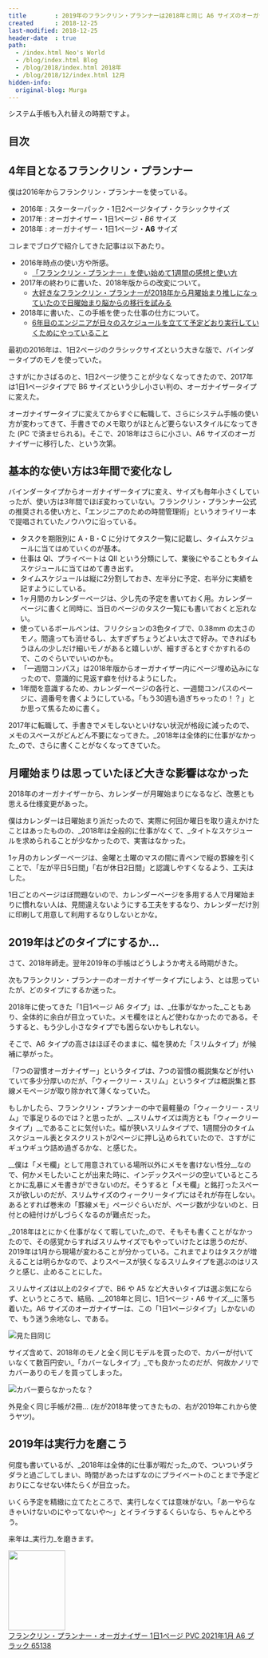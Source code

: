 ```yaml
---
title        : 2019年のフランクリン・プランナーは2018年と同じ A6 サイズのオーガナイザーにした
created      : 2018-12-25
last-modified: 2018-12-25
header-date  : true
path:
  - /index.html Neo's World
  - /blog/index.html Blog
  - /blog/2018/index.html 2018年
  - /blog/2018/12/index.html 12月
hidden-info:
  original-blog: Murga
---
```


システム手帳も入れ替えの時期ですよ。

## 目次

## 4年目となるフランクリン・プランナー

僕は2016年からフランクリン・プランナーを使っている。

- 2016年 : スターターパック・1日2ページタイプ・クラシックサイズ
- 2017年 : オーガナイザー・1日1ページ・_B6_ サイズ
- 2018年 : オーガナイザー・1日1ページ・__A6__ サイズ

コレまでブログで紹介してきた記事は以下あたり。

- 2016年時点の使い方や所感。  
  - [「フランクリン・プランナー」を使い始めて1週間の感想と使い方](/blog/2016/01/14-01.html)
- 2017年の終わりに書いた、2018年版からの改変について。  
  - [大好きなフランクリン・プランナーが2018年から月曜始まり推しになっていたので日曜始まり脳からの移行を試みる](/blog/2017/12/29-01.html)
- 2018年に書いた、この手帳を使った仕事の仕方について。  
  - [6年目のエンジニアが日々のスケジュールを立てて予定どおり実行していくためにやっていること](/blog/2018/05/11-01.html)

最初の2016年は、1日2ページのクラシックサイズという大きな版で、バインダータイプのモノを使っていた。

さすがにかさばるのと、1日2ページ使うことが少なくなってきたので、2017年は1日1ページタイプで B6 サイズという少し小さい判の、オーガナイザータイプに変えた。

オーガナイザータイプに変えてからすぐに転職して、さらにシステム手帳の使い方が変わってきて、手書きでのメモ取りがほとんど要らないスタイルになってきた (PC で済ませられる)。そこで、2018年はさらに小さい、A6 サイズのオーガナイザーに移行した、という次第。

## 基本的な使い方は3年間で変化なし

バインダータイプからオーガナイザータイプに変え、サイズも毎年小さくしていったが、使い方は3年間でほぼ変わっていない。フランクリン・プランナー公式の推奨される使い方と、「エンジニアのための時間管理術」というオライリー本で提唱されていたノウハウに沿っている。

- タスクを期限別に A・B・C に分けてタスク一覧に記載し、タイムスケジュールに当てはめていくのが基本。
- 仕事は QI、プライベートは QII という分類にして、業後にやることもタイムスケジュールに当てはめて書き出す。
- タイムスケジュールは縦に2分割しておき、左半分に予定、右半分に実績を記すようにしている。
- 1ヶ月間のカレンダーページは、少し先の予定を書いておく用。カレンダーページに書くと同時に、当日のページのタスク一覧にも書いておくと忘れない。
- 使っているボールペンは、フリクションの3色タイプで、0.38mm の太さのモノ。間違っても消せるし、太すぎずちょうどよい太さで好み。できればもうほんの少しだけ細いモノがあると嬉しいが、細すぎるとすぐかすれるので、このぐらいでいいのかも。
- 「一週間コンパス」は2018年版からオーガナイザー内にページ埋め込みになったので、意識的に見返す癖を付けるようにした。
- 1年間を意識するため、カレンダーページの各行と、一週間コンパスのページに、週番号を書くようにしている。「もう30週も過ぎちゃったの！？」とか思って焦るために書く。

2017年に転職して、手書きでメモしないといけない状況が格段に減ったので、メモのスペースがどんどん不要になってきた。_2018年は全体的に仕事がなかった_ので、さらに書くことがなくなってきていた。

## 月曜始まりは思っていたほど大きな影響はなかった

2018年のオーガナイザーから、カレンダーが月曜始まりになるなど、改悪とも思える仕様変更があった。

僕はカレンダーは日曜始まり派だったので、実際に何回か曜日を取り違えかけたことはあったものの、_2018年は全般的に仕事がなくて、_タイトなスケジュールを求められることが少なかったので、実害はなかった。

1ヶ月のカレンダーページは、金曜と土曜のマスの間に青ペンで縦の罫線を引くことで、「左が平日5日間」「右が休日2日間」と認識しやすくなるよう、工夫はした。

1日ごとのページはぼ問題ないので、カレンダーページを多用する人で月曜始まりに慣れない人は、見間違えないようにする工夫をするなり、カレンダーだけ別に印刷して用意して利用するなりしないとかな。

## 2019年はどのタイプにするか…

さて、2018年師走。翌年2019年の手帳はどうしようか考える時期がきた。

次もフランクリン・プランナーのオーガナイザータイプにしよう、とは思っていたが、どのタイプにするか迷った。

2018年に使ってきた「1日1ページ A6 タイプ」は、_仕事がなかった_こともあり、全体的に余白が目立っていた。メモ欄をほとんど使わなかったのである。そうすると、もう少し小さなタイプでも困らないかもしれない。

そこで、A6 タイプの高さはほぼそのままに、幅を狭めた「スリムタイプ」が候補に挙がった。

「7つの習慣オーガナイザー」というタイプは、7つの習慣の概説集などが付いていて多少分厚いのだが、「ウィークリー・スリム」というタイプは概説集と罫線メモページが取り除かれて薄くなっていた。

もしかしたら、フランクリン・プランナーの中で最軽量の「ウィークリー・スリム」で事足りるのでは？と思ったが、__スリムサイズは両方とも「ウィークリータイプ」__であることに気付いた。幅が狭いスリムタイプで、1週間分のタイムスケジュール表とタスクリストが2ページに押し込められていたので、さすがにギュウギュウ詰め過ぎるかな、と感じた。

__僕は「メモ欄」として用意されている場所以外にメモを書けない性分__なので、何かメモしたいことが出来た時に、インデックスページの空いているところとかに乱暴にメモ書きができないのだ。そうすると「メモ欄」と銘打ったスペースが欲しいのだが、スリムサイズのウィークリータイプにはそれが存在しない。あるとすれば巻末の「罫線メモ」ページぐらいだが、ページ数が少ないのと、日付との紐付けがしづらくなるのが難点だった。

_2018年はとにかく仕事がなくて暇していた_ので、そもそも書くことがなかったので、その感覚からすればスリムサイズでもやっていけたとは思うのだが、2019年は1月から現場が変わることが分かっている。これまでよりはタスクが増えることは明らかなので、よりスペースが狭くなるスリムタイプを選ぶのはリスクと感じ、止めることにした。

スリムサイズは以上の2タイプで、B6 や A5 など大きいタイプは選ぶ気にならず、というところで、結局、__2018年と同じ、1日1ページ・A6 サイズ__に落ち着いた。A6 サイズのオーガナイザーは、この「1日1ページタイプ」しかないので、もう迷う余地なし、である。

![見た目同じ](./25-01-01.jpg)

サイズ含めて、2018年のモノと全く同じモデルを買ったので、カバーが付いていなくて数百円安い_「カバーなしタイプ」_でも良かったのだが、何故かノリでカバーありのモノを買ってしまった。

![カバー要らなかったな？](./25-01-02.jpg)

外見全く同じ手帳が2冊… (左が2018年使ってきたもの、右が2019年これから使うヤツ)。

## 2019年は実行力を磨こう

何度も書いているが、_2018年は全体的に仕事が暇だった_ので、ついついダラダラと過ごしてしまい、時間があったはずなのにプライベートのことまで予定どおりにこなせない体たらくが目立った。

いくら予定を精緻に立てたところで、実行しなくては意味がない。「あーやらなきゃいけないのにやってないや〜」とイライラするくらいなら、ちゃんとやろう。

来年は_実行力_を磨きます。

<div class="ad-amazon">
  <div class="ad-amazon-image">
    <a href="https://www.amazon.co.jp/dp/B08HQ6BSKC?tag=neos21-22&amp;linkCode=osi&amp;th=1&amp;psc=1">
      <img src="https://m.media-amazon.com/images/I/31Pi8kY8GkL._SL160_.jpg" width="114" height="160">
    </a>
  </div>
  <div class="ad-amazon-info">
    <div class="ad-amazon-title">
      <a href="https://www.amazon.co.jp/dp/B08HQ6BSKC?tag=neos21-22&amp;linkCode=osi&amp;th=1&amp;psc=1">フランクリン・プランナー・オーガナイザー 1日1ページ PVC 2021年1月 A6 ブラック 65138</a>
    </div>
  </div>
</div>

